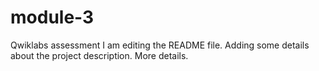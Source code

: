 # module-3
Qwiklabs assessment
I am editing the README file.
Adding some details about the project description.
More details.
